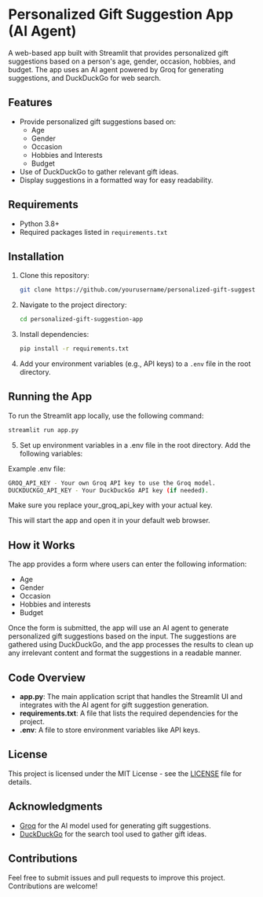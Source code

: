 # Personalized Gift Suggestion App (AI Agent)

A web-based app built with Streamlit that provides personalized gift suggestions based on a person's age, gender, occasion, hobbies, and budget. The app uses an AI agent powered by Groq for generating suggestions, and DuckDuckGo for web search.

## Features

- Provide personalized gift suggestions based on:
  - Age
  - Gender
  - Occasion
  - Hobbies and Interests
  - Budget
- Use of DuckDuckGo to gather relevant gift ideas.
- Display suggestions in a formatted way for easy readability.

## Requirements

- Python 3.8+
- Required packages listed in `requirements.txt`

## Installation

1. Clone this repository:

   ```bash
   git clone https://github.com/yourusername/personalized-gift-suggestion-app.git
   ```

2. Navigate to the project directory:

   ```bash
   cd personalized-gift-suggestion-app
   ```

3. Install dependencies:

   ```bash
   pip install -r requirements.txt
   ```

4. Add your environment variables (e.g., API keys) to a `.env` file in the root directory.

## Running the App

To run the Streamlit app locally, use the following command:

```bash
streamlit run app.py
```
5. Set up environment variables in a .env file in the root directory. Add the following variables:

Example .env file:
```bash
GROQ_API_KEY - Your own Groq API key to use the Groq model.
DUCKDUCKGO_API_KEY - Your DuckDuckGo API key (if needed).
```
Make sure you replace your_groq_api_key with your actual key.

This will start the app and open it in your default web browser.

## How it Works

The app provides a form where users can enter the following information:
- Age
- Gender
- Occasion
- Hobbies and interests
- Budget

Once the form is submitted, the app will use an AI agent to generate personalized gift suggestions based on the input. The suggestions are gathered using DuckDuckGo, and the app processes the results to clean up any irrelevant content and format the suggestions in a readable manner.

## Code Overview

- **app.py**: The main application script that handles the Streamlit UI and integrates with the AI agent for gift suggestion generation.
- **requirements.txt**: A file that lists the required dependencies for the project.
- **.env**: A file to store environment variables like API keys.

## License

This project is licensed under the MIT License - see the [LICENSE](LICENSE) file for details.

## Acknowledgments

- [Groq](https://groq.com) for the AI model used for generating gift suggestions.
- [DuckDuckGo](https://duckduckgo.com) for the search tool used to gather gift ideas.

## Contributions

Feel free to submit issues and pull requests to improve this project. Contributions are welcome!
